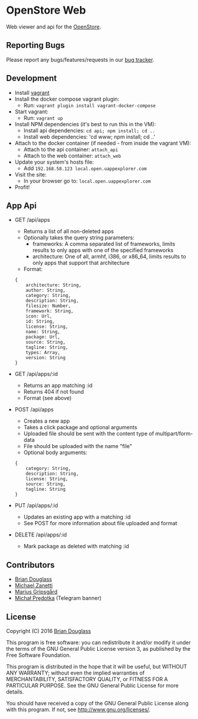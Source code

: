 # OpenStore Web

Web viewer and api for the [OpenStore](http://notyetthere.org/openstore-tweakgeek-and-more/).

## Reporting Bugs

Please report any bugs/features/requests in our [bug tracker](https://github.com/UbuntuOpenStore/openstore-meta/issues).

## Development

* Install [vagrant](http://vagrantup.com/)
* Install the docker compose vagrant plugin:
    * Run: `vagrant plugin install vagrant-docker-compose`
* Start vagrant:
    * Run: `vagrant up`
* Install NPM dependencies (it's best to run this in the VM):
    * Install api dependencies: `cd api; npm install; cd ..`
    * Install web dependencies: 'cd www; npm install; cd ..'
* Attach to the docker container (if needed - from inside the vagrant VM):
    * Attach to the api container: `attach_api`
    * Attach to the web container: `attach_web`
* Update your system's hosts file:
    * Add `192.168.58.123 local.open.uappexplorer.com`
* Visit the site:
    * In your browser go to: `local.open.uappexplorer.com`
* Profit!

## App Api

* GET /api/apps
    * Returns a list of all non-deleted apps
    * Optionally takes the query string parameters:
        * frameworks: A comma separated list of frameworks, limits results to only apps with one of the specified frameworks
        * architecture: One of all, armhf, i386, or x86_64, limits results to only apps that support that architecture
    * Format:

    ```
    {
        architecture: String,
        author: String,
        category: String,
        description: String,
        filesize: Number,
        framework: String,
        icon: Url,
        id: String,
        license: String,
        name: String,
        package: Url,
        source: String,
        tagline: String,
        types: Array,
        version: String
    }
    ```

* GET /api/apps/:id
    * Returns an app matching :id
    * Returns 404 if not found
    * Format (see above)

* POST /api/apps
    * Creates a new app
    * Takes a click package and optional arguments
    * Uploaded file should be sent with the content type of multipart/form-data
    * File should be uploaded with the name "file"
    * Optional body arguments:

    ```
    {
        category: String,
        description: String,
        license: String,
        source: String,
        tagline: String
    }
    ```

* PUT /api/apps/:id
    * Updates an existing app with a matching :id
    * See POST for more information about file uploaded and format
* DELETE /api/apps/:id
    * Mark package as deleted with matching :id

## Contributors ##

* [Brian Douglass](http://bhdouglass.com/)
* [Michael Zanetti](http://notyetthere.org/)
* [Marius Gripsgård](http://mariogrip.com/)
* [Michał Prędotka](http://mivoligo.com/) (Telegram banner)

## License ##

Copyright (C) 2016 [Brian Douglass](http://bhdouglass.com/)

This program is free software: you can redistribute it and/or modify it under the terms of the GNU General Public License version 3, as published
by the Free Software Foundation.

This program is distributed in the hope that it will be useful, but WITHOUT ANY WARRANTY; without even the implied warranties of MERCHANTABILITY, SATISFACTORY QUALITY, or FITNESS FOR A PARTICULAR PURPOSE.  See the GNU General Public License for more details.

You should have received a copy of the GNU General Public License along with this program.  If not, see <http://www.gnu.org/licenses/>.
